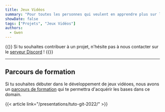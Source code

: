 ```yaml
---
title: Jeux Vidéos
summary: "Pour toutes les personnes qui veulent en apprendre plus sur la création de jeux vidéo"
showDate: false
tags: ["Projets", "Jeux Vidéos"]
authors:
  - Gwen
---
```


{{<alert>}}
Si tu souhaites contribuer à un projet, n'hésite pas à nous contacter sur le [serveur Discord](https://discord.gg/6qZ2c7J) !
{{</alert>}}

---

## Parcours de formation

Si tu souhaites débuter dans le développement de jeux vidéoes, nous avons un [parcours de formation](/tutoriels/jeux-videos) qui te permettra d'acquérir les bases dans ce domain.

{{< article link="/presentations/tuto-git-2022/" >}}
